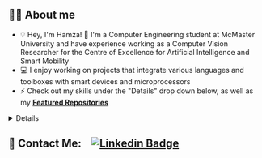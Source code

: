 
<!--
<div align="center", style="overflow-x: auto;">
<img src="github-banner.png? raw=true" align="center" style="width: 100%;"/>
</div> 
-->
## 💁‍♂️ About me

* :bulb: Hey, I'm Hamza! :wave: I'm a Computer Engineering student at McMaster University and have experience working as a Computer Vision Researcher for the Centre of Excellence for Artificial Intelligence and Smart Mobility 	
* :computer: I enjoy working on projects that integrate various languages and toolboxes with smart devices and microprocessors
* :zap: Check out my skills under the "Details" drop down below, as well as my **[Featured Repositories](https://github.com/stars/hsidd1/lists/featured)**


<details>
    
## 🛠️ My Skills
<div align="center">

### 👨‍💻 Languages
![Python](https://img.shields.io/badge/python-3670A0?style=for-the-badge&logo=python&logoColor=ffdd54)
![C++](https://img.shields.io/badge/C++-orange?style=for-the-badge&logo=c%2B%2B&logoColor=white)
![C](https://img.shields.io/badge/C-yellow?style=for-the-badge&logo=c&logoColor=white)
![MATLAB](https://img.shields.io/badge/MATLAB-orange?style=for-the-badge&logo=mathworks&logoColor=white)
![Assembly](https://img.shields.io/badge/Assembly-ARM%20Cortex--M4F-red?style=for-the-badge&logo=arm&logoColor=white)
![Verilog](https://img.shields.io/badge/Verilog-HDL-blue?style=for-the-badge&logo=verilog&logoColor=white)
![JavaScript](https://img.shields.io/badge/JavaScript-yellow?style=for-the-badge&logo=javascript&logoColor=white)
![HTML](https://img.shields.io/badge/HTML-5-red?style=for-the-badge&logo=html5&logoColor=white)
![CSS](https://img.shields.io/badge/CSS-3-blue?style=for-the-badge&logo=css3&logoColor=white)
![Bash](https://img.shields.io/badge/Bash-green?style=for-the-badge&logo=gnu-bash&logoColor=white)
![R](https://img.shields.io/badge/R-blue?style=for-the-badge&logo=r&logoColor=white)
[![Java](https://img.shields.io/badge/Java-red?style=for-the-badge&logo=java&logoColor=white)](https://www.java.com)


### 🧰 Libraries and Frameworks

[![OpenCV](https://img.shields.io/badge/OpenCV-green?style=for-the-badge&logo=opencv&logoColor=white)](https://opencv.org)
[![NumPy](https://img.shields.io/badge/NumPy-blue?style=for-the-badge&logo=numpy&logoColor=white)](https://numpy.org)
[![Pandas](https://img.shields.io/badge/Pandas-lightgrey?style=for-the-badge&logo=pandas&logoColor=white)](https://pandas.pydata.org)
[![Matplotlib](https://img.shields.io/badge/Matplotlib-blue?style=for-the-badge&logo=python&logoColor=white)](https://matplotlib.org)
[![Boost](https://img.shields.io/badge/Boost-blue?style=for-the-badge&logo=boost&logoColor=white)](https://www.boost.org)
[![Flask](https://img.shields.io/badge/Flask-black?style=for-the-badge&logo=flask&logoColor=white)](https://flask.palletsprojects.com)
[![Tkinter](https://img.shields.io/badge/Tkinter-purple?style=for-the-badge&logo=python&logoColor=white)](https://docs.python.org/3/library/tkinter.html)
[![Tensorflow](https://img.shields.io/badge/TensorFlow-orange?style=for-the-badge&logo=tensorflow&logoColor=white)](https://www.tensorflow.org)
[![ReactJS](https://img.shields.io/badge/ReactJS-blue?style=for-the-badge&logo=react&logoColor=white)](https://reactjs.org)
[![Django](https://img.shields.io/badge/Django-green?style=for-the-badge&logo=django&logoColor=white)](https://www.djangoproject.com)
[![Pygame](https://img.shields.io/badge/Pygame-black?style=for-the-badge&logo=pygame&logoColor=white)](https://www.pygame.org)
[![Keras](https://img.shields.io/badge/Keras-red?style=for-the-badge&logo=keras&logoColor=white)](https://keras.io)
[![scikit-learn](https://img.shields.io/badge/scikit--learn-blue?style=for-the-badge&logo=scikit-learn&logoColor=white)](https://scikit-learn.org)
[![Bootstrap](https://img.shields.io/badge/Bootstrap-purple?style=for-the-badge&logo=bootstrap&logoColor=white)](https://getbootstrap.com)


### 💻 Software and Tools

[![Git](https://img.shields.io/badge/Git-orange?style=for-the-badge&logo=git&logoColor=white)](https://git-scm.com)
[![Visual Studio](https://img.shields.io/badge/Visual%20Studio-purple?style=for-the-badge&logo=visual-studio&logoColor=white)](https://visualstudio.microsoft.com)
[![Linux](https://img.shields.io/badge/Linux-black?style=for-the-badge&logo=linux&logoColor=white)](https://www.linux.org)
[![Visual Studio Code](https://img.shields.io/badge/VS%20Code-blue?style=for-the-badge&logo=visual-studio-code&logoColor=white)](https://code.visualstudio.com)
[![Eclipse](https://img.shields.io/badge/Eclipse-orange?style=for-the-badge&logo=eclipse-ide&logoColor=white)](https://www.eclipse.org)
[![Keil uVision](https://img.shields.io/badge/Keil%20uVision-green?style=for-the-badge&logo=arm&logoColor=white)](https://www.keil.com)
[![Quartus II](https://img.shields.io/badge/Quartus%20II-red?style=for-the-badge&logo=intel&logoColor=white)](https://www.intel.com/content/www/us/en/software/programmable/quartus-prime/overview.html)
[![Jupyter Notebook](https://img.shields.io/badge/Jupyter%20Notebook-orange?style=for-the-badge&logo=jupyter&logoColor=white)](https://jupyter.org)
[![Google Colab](https://img.shields.io/badge/Google%20Colab-blue?style=for-the-badge&logo=google-colab&logoColor=white)](https://colab.research.google.com)
![GitHub](https://img.shields.io/badge/github-%23121011.svg?style=for-the-badge&logo=github&logoColor=white)
[![Figma](https://img.shields.io/badge/Figma-purple?style=for-the-badge&logo=figma&logoColor=white)](https://www.figma.com)
[![Autodesk Inventor](https://img.shields.io/badge/Autodesk%20Inventor-%230068AD.svg?style=for-the-badge&logo=autodesk&logoColor=white)](https://www.autodesk.com/products/inventor/overview)
[![PSpice](https://img.shields.io/badge/PSpice-%23D8D8D8.svg?style=for-the-badge&logo=spice&logoColor=black)](https://www.pspice.com/)
[![Anaconda](https://img.shields.io/badge/Anaconda-%2344A833.svg?style=for-the-badge&logo=anaconda&logoColor=white)](https://www.anaconda.com)


### 📱 Hardware and Devices 

[![MSP432E401Y](https://img.shields.io/badge/MSP432E401Y-green?style=for-the-badge&logo=ti&logoColor=white)](https://www.ti.com/microcontrollers/real-time-control-mcus/c2000-performance-mcus/f/sitara-microcontrollers-mcus)
[![Raspberry Pi 3](https://img.shields.io/badge/Raspberry%20Pi%203-red?style=for-the-badge&logo=Raspberry-Pi&logoColor=white)](https://www.raspberrypi.org/products/raspberry-pi-3-model-b/)
[![Raspberry Pi 4B](https://img.shields.io/badge/Raspberry%20Pi%204B-red?style=for-the-badge&logo=Raspberry-Pi&logoColor=white)](https://www.raspberrypi.org/products/raspberry-pi-4-model-b/)
[![Arduino](https://img.shields.io/badge/Arduino-blue?style=for-the-badge&logo=Arduino&logoColor=white)](https://www.arduino.cc)
[![STM Nucleo](https://img.shields.io/badge/STM32%20Nucleo-orange?style=for-the-badge&logo=STMicroelectronics&logoColor=white)](https://www.st.com/en/evaluation-tools/stm32-nucleo-boards.html)
[![FPGA](https://img.shields.io/badge/FPGA-black?style=for-the-badge&logo=Xilinx&logoColor=white)](https://www.xilinx.com/products/silicon-devices/fpga.html)
[![Raspberry Pi Pico](https://img.shields.io/badge/Raspberry%20Pi%20Pico-blue?style=for-the-badge&logo=Raspberry-Pi&logoColor=white)](https://www.raspberrypi.org/products/raspberry-pi-pico/)
[![Analog Discovery 2](https://img.shields.io/badge/Analog%20Discovery%202-gray?style=for-the-badge&logo=data:image/png;base64,iVBORw0KGgoAAAANSUhEUgAAACgAAAAoCAMAAAC7IEhfAAAABlBMVEUAAAD//////9VfPVfAAAAA3RSTlMAfzDZpAAAAJZJREFUeNpjYBgFhgXsUOy6q/CBq/YbPYvJr+zrL/IrP8zTQzCEGLRmUJXOy6q/UqOjDRU+I/CrDP0/LZr+AzE2mI+RGC/2QXJYuAFM8IgWAmKWv42ysDAzNwMjJ8c1+GJvYYgL5+5DpghCn5kW/jExAgIMixbYMDEwML1ZgIFRAITFnJYKB4VcSIoILy4JEnFlMhcRBuLiYSQQDUKwSKkgGAAE3IAAMwhgCo9gPL5KjDQCkICeAuhAaM2QgFwJ0wHgTGcNAAEZGGcShA4A4mBQkHQwkLIkgkGEGDWQWwETAEJkZmApB7vww8lAAAAAElFTkSuQmCC)](https://www.digilentinc.com/products/instrumentation/analog-discovery-2/)
</div>

    
## 📊 Github stats

<div align="center">
    <p>
        <a align="center" href="https://github-readme-stats-sigma-five.vercel.app/api?username=hsidd1&show_icons=true&theme=radical">
            <img alt="Hamza's Github Stats" src="https://github-readme-stats-sigma-five.vercel.app/api?username=hsidd1&show_icons=true&theme=radical" />
        </a>
    </p>
    <p>
        <a align="center" href="https://github-readme-stats-sigma-five.vercel.app/api/top-langs/?username=hsidd1&langs_count=8&layout=compact&theme=react&hide_border=true&bg_color=1F222E&title_color=F85D7F&icon_color=F8D866">
            <img alt="Hamza's Top Languages" src="https://github-readme-stats-sigma-five.vercel.app/api/top-langs/?username=hsidd1&layout=compact&theme=radical"/>
        </a>
  


         
 ![Profile Views](https://komarev.com/ghpvc/?username=hsidd1)

</p>
</div>
</details>

## 📧 Contact Me: &nbsp;&nbsp; [![Linkedin Badge](https://img.shields.io/badge/-Hamza%20Siddiqui-blue?style=for-the-badge&logo=Linkedin&logoColor=white&link=https://www.linkedin.com/in/hamza-siddiqui1/)](https://www.linkedin.com/in/hamza-siddiqui1/)
<!--
<img src="https://camo.githubusercontent.com/b867e04377eea646939445ce4e0565253428256abc39c6d32d7b67aab3160d18/68747470733a2f2f63617073756c652d72656e6465722e76657263656c2e6170702f6170693f747970653d776176696e6726636f6c6f723d6772616469656e74266865696768743d3130302673656374696f6e3d666f6f746572" align="center" style="width: 100%;" theme=tokyonight/>
-->
